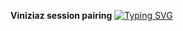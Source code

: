 **Viniziaz session pairing**
<a href="https://git.io/typing-svg"><img src="https://readme-typing-svg.demolab.com?font=Black+Ops+One&size=50&pause=1000&color=DAA520&center=true&width=910&height=100&lines=THANKS FOR CHOOSING +VINIZIAZ;Developement+BY+MIGHTY+NIMCO+VINIZIAZ" alt="Typing SVG" /></a>
  </p>
